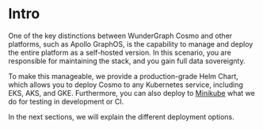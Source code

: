 # Intro

One of the key distinctions between WunderGraph Cosmo and other platforms, such as Apollo GraphOS, is the capability to manage and deploy the entire platform as a self-hosted version. In this scenario, you are responsible for maintaining the stack, and you gain full data sovereignty.

To make this manageable, we provide a production-grade Helm Chart, which allows you to deploy Cosmo to any Kubernetes service, including EKS, AKS, and GKE. Furthermore, you can also deploy to [Minikube](https://minikube.sigs.k8s.io/docs/) what we do for testing in development or CI.

In the next sections, we will explain the different deployment options.
